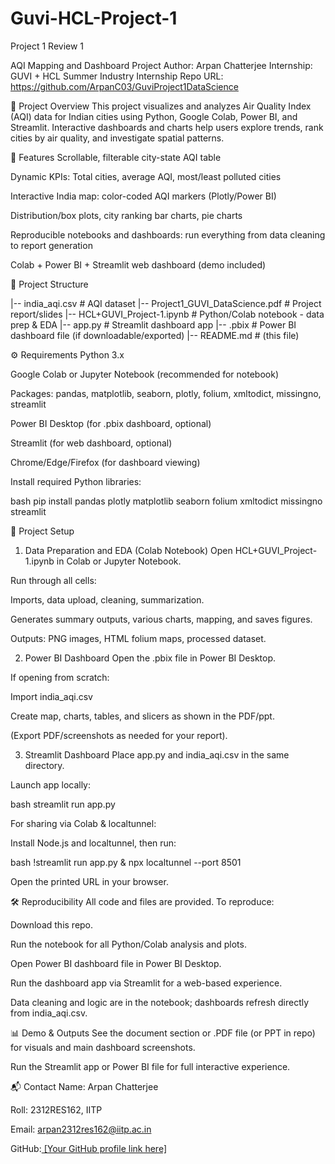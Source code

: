 # Guvi-HCL-Project-1
Project 1 Review 1

AQI Mapping and Dashboard Project
Author: Arpan Chatterjee
Internship: GUVI + HCL Summer Industry Internship
Repo URL: https://github.com/ArpanC03/GuviProject1DataScience

📌 Project Overview
This project visualizes and analyzes Air Quality Index (AQI) data for Indian cities using Python, Google Colab, Power BI, and Streamlit.
Interactive dashboards and charts help users explore trends, rank cities by air quality, and investigate spatial patterns.

🚀 Features
Scrollable, filterable city-state AQI table

Dynamic KPIs: Total cities, average AQI, most/least polluted cities

Interactive India map: color-coded AQI markers (Plotly/Power BI)

Distribution/box plots, city ranking bar charts, pie charts

Reproducible notebooks and dashboards: run everything from data cleaning to report generation

Colab + Power BI + Streamlit web dashboard (demo included)


📁 Project Structure

|-- india_aqi.csv             # AQI dataset
|-- Project1_GUVI_DataScience.pdf # Project report/slides
|-- HCL+GUVI_Project-1.ipynb  # Python/Colab notebook - data prep & EDA
|-- app.py                    # Streamlit dashboard app
|-- <dashboard>.pbix          # Power BI dashboard file (if downloadable/exported)
|-- README.md                 # (this file)


⚙️ Requirements
Python 3.x

Google Colab or Jupyter Notebook (recommended for notebook)

Packages: pandas, matplotlib, seaborn, plotly, folium, xmltodict, missingno, streamlit

Power BI Desktop (for .pbix dashboard, optional)

Streamlit (for web dashboard, optional)

Chrome/Edge/Firefox (for dashboard viewing)

Install required Python libraries:

bash
  pip install pandas plotly matplotlib seaborn folium xmltodict missingno streamlit


🔧 Project Setup
1. Data Preparation and EDA (Colab Notebook)
Open HCL+GUVI_Project-1.ipynb in Colab or Jupyter Notebook.

Run through all cells:

Imports, data upload, cleaning, summarization.

Generates summary outputs, various charts, mapping, and saves figures.

Outputs: PNG images, HTML folium maps, processed dataset.

2. Power BI Dashboard
Open the .pbix file in Power BI Desktop.

If opening from scratch:

Import india_aqi.csv

Create map, charts, tables, and slicers as shown in the PDF/ppt.

(Export PDF/screenshots as needed for your report).

3. Streamlit Dashboard
Place app.py and india_aqi.csv in the same directory.

Launch app locally:

bash
  streamlit run app.py
  
For sharing via Colab & localtunnel:

Install Node.js and localtunnel, then run:

bash
  !streamlit run app.py & npx localtunnel --port 8501
  
Open the printed URL in your browser.


🛠️ Reproducibility
All code and files are provided. To reproduce:

Download this repo.

Run the notebook for all Python/Colab analysis and plots.

Open Power BI dashboard file in Power BI Desktop.

Run the dashboard app via Streamlit for a web-based experience.

Data cleaning and logic are in the notebook; dashboards refresh directly from india_aqi.csv.


📊 Demo & Outputs
See the document section or .PDF file (or PPT in repo) for visuals and main dashboard screenshots.

Run the Streamlit app or Power BI file for full interactive experience.


📬 Contact
Name: Arpan Chatterjee

Roll: 2312RES162, IITP

Email: arpan2312res162@iitp.ac.in

GitHub:[ [Your GitHub profile link here]](https://github.com/ArpanC03)


